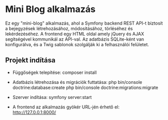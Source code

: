 # Mini Blog alkalmazás

Ez egy "mini-blog" alkalmazás, ahol a Symfony backend REST API-t biztosít a bejegyzések létrehozásához, módosításához, törléséhez és lekérdezéséhez.
A frontend egy HTML oldal amely jQuery és AJAX segítségével kommunikál az API-val.
Az adatbázis SQLite-ként van konfigurálva, és a Twig sablonok szolgálják ki a felhasználói felületet.

## Projekt indítása

- Függőségek telepítése:
    composer install
  
- Adatbázis létrehozása és migrációk futtatása:
    php bin/console doctrine:database:create
    php bin/console doctrine:migrations:migrate

- Szerver indítása:
    symfony server:start

- A frontend az alkalmazás gyökér URL-jén érhető el:
    http://127.0.0.1:8000/
